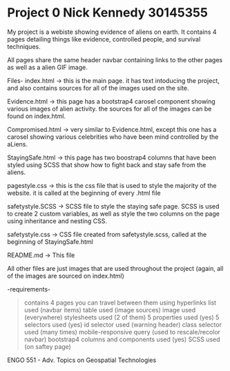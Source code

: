 # Project 0 Nick Kennedy 30145355
My project is a webiste showing evidence of aliens on earth. It contains 4 pages 
detailing things like evidence, controlled people, and survival techniques. 

All pages share the same header navbar containing links to the other pages as well as
a alien GIF image.

Files-
index.html -> this is the main page. it has text intoducing the project, and
              also contains sources for all of the images used on the site.

Evidence.html -> this page has a bootstrap4 carosel component showing various
                 images of alien activity. the sources for all of the images
                 can be found on index.html.

Compromised.html -> very similar to Evidence.html, except this one has a carosel
                    showing various celebrities who have been mind controlled by
                    the aLiens.

StayingSafe.html -> this page has two boostrap4 columns that have been styled using
                    SCSS that show how to fight back and stay safe from  the aliens.

pagestyle.css ->    this is the css file that is used to style the majority of the
                    website. it is called at the beginning of every .html file

safetystyle.SCSS -> SCSS file to style the staying safe page. SCSS is used to create
                    2 custom variables, as well as style the two columns on the page
                    using inheritance and nesting CSS.

safetystyle.css -> CSS file created from safetystyle.scss, called at the beginning
                   of StayingSafe.html

README.md ->    This file

All other files are just images that are used throughout the project (again, all
of the images are sourced on index.html)

-requirements-

>contains 4 pages
>you can travel between them using hyperlinks
>list used (navbar items)
>table used (image sources)
>image used (everywhere)
>stylesheets used (2 of them)
>5 properties used (yes)
>5 selectors used (yes)
>id selector used (warning header)
>class selector used (many times)
>mobile-responsive query (used to rescale/recolor navbar)
>bootstrap4 columns and components used (yes)
>SCSS used (on saftey page)



ENGO 551 - Adv. Topics on Geospatial Technologies